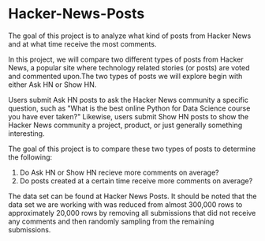 # Hacker-News-Posts
The goal of this project is to analyze what kind of posts from Hacker News and at what time receive the most comments.

In this project, we will compare two different types of posts from Hacker News, a popular site where technology related stories (or posts) are voted and commented upon.The two types of posts we will explore begin with either Ask HN or Show HN.

Users submit Ask HN posts to ask the Hacker News community a specific question, such as "What is the best online Python for Data Science course you have ever taken?" Likewise, users submit Show HN posts to show the Hacker News community a project, product, or just generally something interesting.

The goal of this project is to compare these two types of posts to determine the following:
  1. Do Ask HN or Show HN recieve more comments on average?
  2. Do posts created at a certain time receive more comments on average?
  
The data set can be found at Hacker News Posts. It should be noted that the data set we are working with was reduced from almost 300,000 rows to approximately 20,000 rows by removing all submissions that did not receive any comments and then randomly sampling from the remaining submissions.
